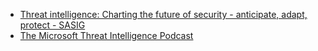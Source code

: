 - [Threat intelligence: Charting the future of security - anticipate, adapt, protect - SASIG](https://www.thesasig.com/calendar/event/23-10-12-intelligence/)
- [The Microsoft Threat Intelligence Podcast](https://thecyberwire.com/podcasts/microsoft-threat-intelligence)